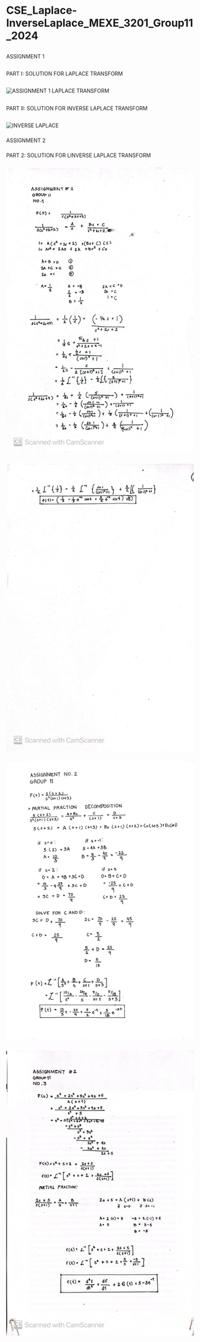 # CSE_Laplace-InverseLaplace_MEXE_3201_Group11_2024 

##
ASSIGNMENT 1

##
PART I: SOLUTION FOR LAPLACE TRANSFORM
##

![ASSIGNMENT 1 LAPLACE TRANSFORM](https://github.com/ImangTimang/CSE_Laplace-InverseLaplace_MEXE_3201_Group11_2024/assets/157549014/e7e53073-825e-4821-b808-426a138614df)

##
PART II: SOLUTION FOR INVERSE LAPLACE TRANSFORM

##
![INVERSE LAPLACE](https://github.com/ImangTimang/CSE_Laplace-InverseLaplace_MEXE_3201_Group11_2024/assets/157549014/1eedef9a-362d-4af3-a2fd-333b14356898)

###

ASSIGNMENT 2

###

PART 2: SOLUTION FOR LINVERSE LAPLACE TRANSFORM

###

![ASS1](https://github.com/ImangTimang/CSE_Laplace-InverseLaplace_MEXE_3201_Group11_2024/blob/main/Assignment%202/Part%201.jpg?raw=true)

###

![ASS2](https://github.com/ImangTimang/CSE_Laplace-InverseLaplace_MEXE_3201_Group11_2024/blob/main/Assignment%202/426720619_240299029157791_3479250304083648088_n%20(1).jpg?raw=true)
###

![ASS22](https://github.com/ImangTimang/CSE_Laplace-InverseLaplace_MEXE_3201_Group11_2024/blob/main/Assignment%202/2.jpg?raw=true)

###

![ASS3](https://github.com/ImangTimang/CSE_Laplace-InverseLaplace_MEXE_3201_Group11_2024/blob/main/Assignment%202/3.jpg?raw=true)


